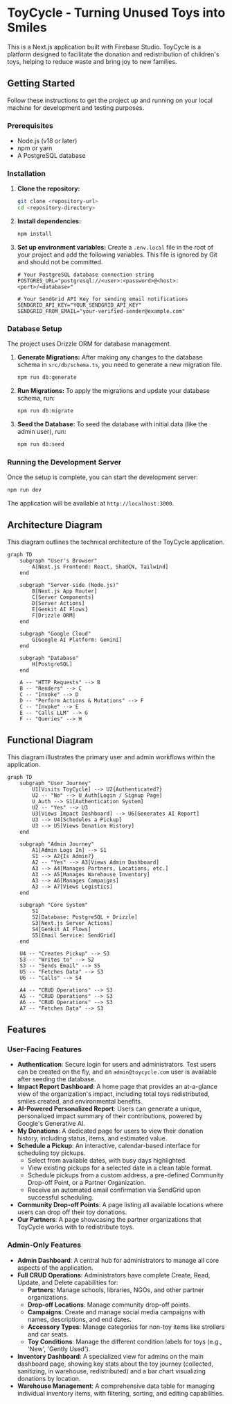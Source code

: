 # ToyCycle - Turning Unused Toys into Smiles

This is a Next.js application built with Firebase Studio. ToyCycle is a platform designed to facilitate the donation and redistribution of children's toys, helping to reduce waste and bring joy to new families.

## Getting Started

Follow these instructions to get the project up and running on your local machine for development and testing purposes.

### Prerequisites

- Node.js (v18 or later)
- npm or yarn
- A PostgreSQL database

### Installation

1.  **Clone the repository:**
    ```bash
    git clone <repository-url>
    cd <repository-directory>
    ```

2.  **Install dependencies:**
    ```bash
    npm install
    ```

3.  **Set up environment variables:**
    Create a `.env.local` file in the root of your project and add the following variables. This file is ignored by Git and should not be committed.

    ```env
    # Your PostgreSQL database connection string
    POSTGRES_URL="postgresql://<user>:<password>@<host>:<port>/<database>"

    # Your SendGrid API Key for sending email notifications
    SENDGRID_API_KEY="YOUR_SENDGRID_API_KEY"
    SENDGRID_FROM_EMAIL="your-verified-sender@example.com"
    ```

### Database Setup

The project uses Drizzle ORM for database management.

1.  **Generate Migrations:**
    After making any changes to the database schema in `src/db/schema.ts`, you need to generate a new migration file.
    ```bash
    npm run db:generate
    ```

2.  **Run Migrations:**
    To apply the migrations and update your database schema, run:
    ```bash
    npm run db:migrate
    ```

3.  **Seed the Database:**
    To seed the database with initial data (like the admin user), run:
    ```bash
    npm run db:seed
    ```

### Running the Development Server

Once the setup is complete, you can start the development server:

```bash
npm run dev
```

The application will be available at `http://localhost:3000`.

## Architecture Diagram

This diagram outlines the technical architecture of the ToyCycle application.

```mermaid
graph TD
    subgraph "User's Browser"
        A[Next.js Frontend: React, ShadCN, Tailwind]
    end

    subgraph "Server-side (Node.js)"
        B[Next.js App Router]
        C[Server Components]
        D[Server Actions]
        E[Genkit AI Flows]
        F[Drizzle ORM]
    end

    subgraph "Google Cloud"
        G[Google AI Platform: Gemini]
    end

    subgraph "Database"
        H[PostgreSQL]
    end

    A -- "HTTP Requests" --> B
    B -- "Renders" --> C
    C -- "Invoke" --> D
    D -- "Perform Actions & Mutations" --> F
    C -- "Invoke" --> E
    E -- "Calls LLM" --> G
    F -- "Queries" --> H
```

## Functional Diagram

This diagram illustrates the primary user and admin workflows within the application.

```mermaid
graph TD
    subgraph "User Journey"
        U1[Visits ToyCycle] --> U2{Authenticated?}
        U2 -- "No" --> U_Auth[Login / Signup Page]
        U_Auth --> S1[Authentication System]
        U2 -- "Yes" --> U3
        U3[Views Impact Dashboard] --> U6[Generates AI Report]
        U3 --> U4[Schedules a Pickup]
        U3 --> U5[Views Donation History]
    end

    subgraph "Admin Journey"
        A1[Admin Logs In] --> S1
        S1 --> A2{Is Admin?}
        A2 -- "Yes" --> A3[Views Admin Dashboard]
        A3 --> A4[Manages Partners, Locations, etc.]
        A3 --> A5[Manages Warehouse Inventory]
        A3 --> A6[Manages Campaigns]
        A3 --> A7[Views Logistics]
    end

    subgraph "Core System"
        S1
        S2[Database: PostgreSQL + Drizzle]
        S3[Next.js Server Actions]
        S4[Genkit AI Flows]
        S5[Email Service: SendGrid]
    end
    
    U4 -- "Creates Pickup" --> S3
    S3 -- "Writes to" --> S2
    S3 -- "Sends Email" --> S5
    U5 -- "Fetches Data" --> S3
    U6 -- "Calls" --> S4
    
    A4 -- "CRUD Operations" --> S3
    A5 -- "CRUD Operations" --> S3
    A6 -- "CRUD Operations" --> S3
    A7 -- "Fetches Data" --> S3

```


## Features

### User-Facing Features
- **Authentication**: Secure login for users and administrators. Test users can be created on the fly, and an `admin@toycycle.com` user is available after seeding the database.
- **Impact Report Dashboard**: A home page that provides an at-a-glance view of the organization's impact, including total toys redistributed, smiles created, and environmental benefits.
- **AI-Powered Personalized Report**: Users can generate a unique, personalized impact summary of their contributions, powered by Google's Generative AI.
- **My Donations**: A dedicated page for users to view their donation history, including status, items, and estimated value.
- **Schedule a Pickup**: An interactive, calendar-based interface for scheduling toy pickups.
  - Select from available dates, with busy days highlighted.
  - View existing pickups for a selected date in a clean table format.
  - Schedule pickups from a custom address, a pre-defined Community Drop-off Point, or a Partner Organization.
  - Receive an automated email confirmation via SendGrid upon successful scheduling.
- **Community Drop-off Points**: A page listing all available locations where users can drop off their toy donations.
- **Our Partners**: A page showcasing the partner organizations that ToyCycle works with to redistribute toys.

### Admin-Only Features
- **Admin Dashboard**: A central hub for administrators to manage all core aspects of the application.
- **Full CRUD Operations**: Administrators have complete Create, Read, Update, and Delete capabilities for:
  - **Partners**: Manage schools, libraries, NGOs, and other partner organizations.
  - **Drop-off Locations**: Manage community drop-off points.
  - **Campaigns**: Create and manage social media campaigns with names, descriptions, and end dates.
  - **Accessory Types**: Manage categories for non-toy items like strollers and car seats.
  - **Toy Conditions**: Manage the different condition labels for toys (e.g., 'New', 'Gently Used').
- **Inventory Dashboard**: A specialized view for admins on the main dashboard page, showing key stats about the toy journey (collected, sanitizing, in warehouse, redistributed) and a bar chart visualizing donations by location.
- **Warehouse Management**: A comprehensive data table for managing individual inventory items, with filtering, sorting, and editing capabilities.
